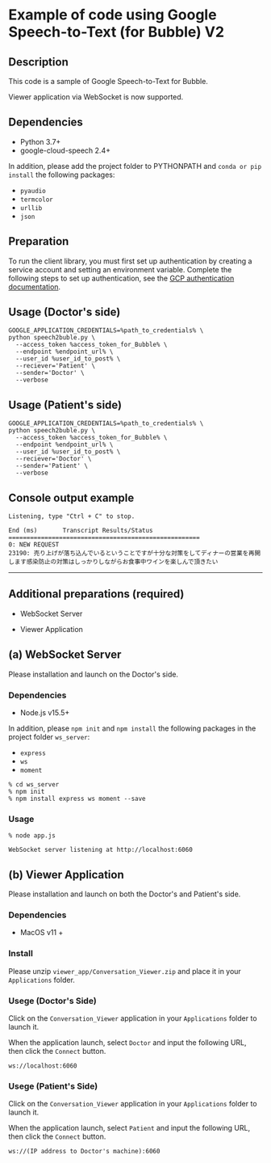# Example of code using Google Speech-to-Text (for Bubble) V2

## Description

This code is a sample of Google Speech-to-Text for Bubble.

Viewer application via WebSocket is now supported.

## Dependencies
- Python 3.7+
- google-cloud-speech 2.4+

In addition, please add the project folder to PYTHONPATH and `conda or pip install` the following packages:
- `pyaudio`
- `termcolor`
- `urllib`
- `json`

## Preparation

To run the client library, you must first set up authentication by creating a service account and setting an environment variable. Complete the following steps to set up authentication, see the [GCP authentication documentation](https://cloud.google.com/speech-to-text/docs/libraries?hl=ja#client-libraries-install-python).

## Usage (Doctor's side)

```
GOOGLE_APPLICATION_CREDENTIALS=%path_to_credentials% \
python speech2buble.py \
  --access_token %access_token_for_Bubble% \
  --endpoint %endpoint_url% \
  --user_id %user_id_to_post% \
  --reciever='Patient' \
  --sender='Doctor' \
  --verbose
```

## Usage (Patient's side)

```
GOOGLE_APPLICATION_CREDENTIALS=%path_to_credentials% \
python speech2buble.py \
  --access_token %access_token_for_Bubble% \
  --endpoint %endpoint_url% \
  --user_id %user_id_to_post% \
  --reciever='Doctor' \
  --sender='Patient' \
  --verbose
```

## Console output example

```
Listening, type "Ctrl + C" to stop.

End (ms)       Transcript Results/Status
=====================================================
0: NEW REQUEST
23190: 売り上げが落ち込んでいるということですが十分な対策をしてディナーの営業を再開します感染防止の対策はしっかりしながらお食事中ワインを楽しんで頂きたい
```

---
## Additional preparations (required) ###

- WebSocket Server

- Viewer Application

## (a) WebSocket Server

Please installation and launch on the Doctor's side.

### Dependencies
- Node.js v15.5+

In addition, please `npm init` and `npm install` the following packages in the project folder `ws_server`:
- `express`
- `ws`
- `moment`


```
% cd ws_server
% npm init
% npm install express ws moment --save
```

### Usage
```
% node app.js

WebSocket server listening at http://localhost:6060
```

## (b) Viewer Application

Please installation and launch on both the Doctor's and Patient's side.

### Dependencies
- MacOS v11 +


### Install

Please unzip `viewer_app/Conversation_Viewer.zip` and place it in your `Applications` folder.

### Usege (Doctor's Side)

Click on the `Conversation_Viewer` application in your `Applications` folder to launch it.

When the application launch, select `Doctor` and input the following URL, then click the `Connect` button.

```
ws://localhost:6060
```

### Usege (Patient's Side)

Click on the `Conversation_Viewer` application in your `Applications` folder to launch it.

When the application launch, select `Patient` and input the following URL, then click the `Connect` button.

```
ws://(IP address to Doctor's machine):6060
```